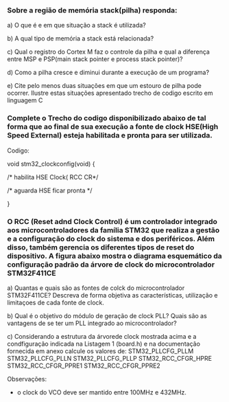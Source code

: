 ### Sobre a região de memória stack(pilha) responda:
a) O que é e em que situação a stack é utilizada?

b) A qual tipo de memória a stack está relacionada?

c) Qual o registro do Cortex M faz o controle da pilha e qual a diferença entre MSP e PSP(main stack pointer e process stack pointer)?

d) Como a pilha cresce e diminui durante a execução de um programa?

e) Cite pelo menos duas situações em que um estouro de pilha pode ocorrer. Ilustre estas situações apresentado trecho de codigo escrito em linguagem C


### Complete o Trecho do codigo disponibilizado abaixo de tal forma que ao final de sua execução a fonte de clock HSE(High Speed External) esteja habilitada e pronta para ser utilizada.

Codigo:

void stm32_clockconfig(void)
{

/* habilita HSE Clock( RCC CR*/




/* aguarda HSE ficar pronta */


}


### O RCC (Reset adnd Clock Control) é um controlador integrado aos microcontroladores da família STM32 que realiza a gestão e a configuração do clock do sistema e dos periféricos. Além disso, também gerencia os diferentes tipos de reset do dispositivo. A figura abaixo mostra o diagrama esquemático da configuração padrão da árvore de clock do microcontrolador STM32F411CE

a) Quantas e quais são as fontes de colck do microcontrolador STM32F411CE? Descreva de forma objetiva as características, utilização e limitaçoes de cada fonte de clock.

b) Qual é o objetivo do módulo de geração de clock PLL? Quais são as vantagens de se ter um PLL integrado ao microcontrolador?

c) Considerando a estrutura da árvorede clock mostrada acima e a condfiguração indicada na Listagem 1 (board.h) e na documentação fornecida em anexo calcule os valores de:
STM32_PLLCFG_PLLM
STM32_PLLCFG_PLLN
STM32_PLLCFG_PLLP
STM32_RCC_CFGR_HPRE
STM32_RCC_CFGR_PPRE1
STM32_RCC_CFGR_PPRE2

Observações:
  - o clock do VCO deve ser mantido entre 100MHz e 432MHz.



